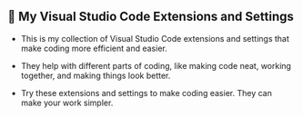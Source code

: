 ## 🗿 My Visual Studio Code Extensions and Settings

- This is my collection of Visual Studio Code extensions and settings that make coding more efficient and easier.
 
- They help with different parts of coding, like making code neat, working together, and making things look better.

- Try these extensions and settings to make coding easier. They can make your work simpler.
